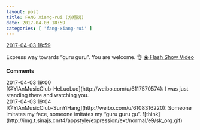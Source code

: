```yaml
---
layout: post
title: FANG Xiang-rui (方翔锐)
date: 2017-04-03 18:59
categories: [ 'fang-xiang-rui' ]
---
```


<div class="weibo-info">
  <a href="http://weibo.com/6117583008/ECOY3nxIf">2017-04-03 18:59</a>
</div>

Express way towards “guru guru”. You are welcome. :ok_hand: [◉ Flash Show Video](http://www.miaopai.com/show/WOeeIyeS3TUQqBSla~RYZuPEl-X~Oluv.htm)

<!-- more -->

**Comments**

<div class="weibo-info">2017-04-03 19:00</div>
[@YiAnMusicClub-HeLuoLuo](http://weibo.com/u/6117570574): I was just standing there and watching you.

<div class="weibo-info">2017-04-03 19:04</div>
[@YiAnMusicClub-SunYiHang](http://weibo.com/u/6108316220): Someone imitates my face, someone imitates my “guru guru gu”. ![think](http://img.t.sinajs.cn/t4/appstyle/expression/ext/normal/e9/sk_org.gif)
